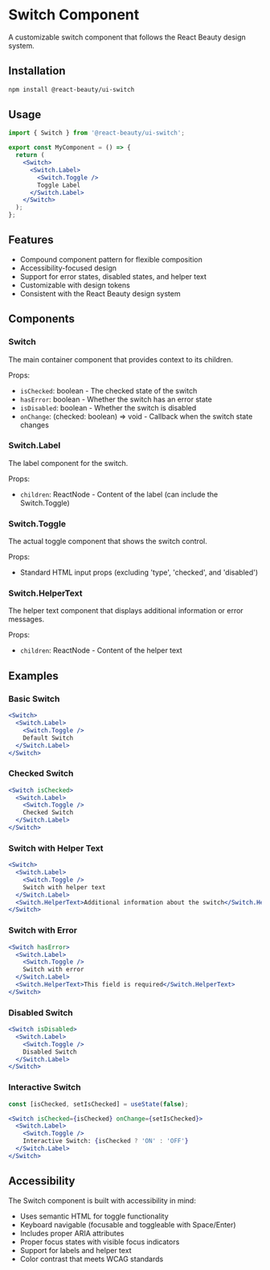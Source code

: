 # Switch Component

A customizable switch component that follows the React Beauty design system.

## Installation

```bash
npm install @react-beauty/ui-switch
```

## Usage

```jsx
import { Switch } from '@react-beauty/ui-switch';

export const MyComponent = () => {
  return (
    <Switch>
      <Switch.Label>
        <Switch.Toggle />
        Toggle Label
      </Switch.Label>
    </Switch>
  );
};
```

## Features

- Compound component pattern for flexible composition
- Accessibility-focused design
- Support for error states, disabled states, and helper text
- Customizable with design tokens
- Consistent with the React Beauty design system

## Components

### Switch

The main container component that provides context to its children.

Props:
- `isChecked`: boolean - The checked state of the switch
- `hasError`: boolean - Whether the switch has an error state
- `isDisabled`: boolean - Whether the switch is disabled
- `onChange`: (checked: boolean) => void - Callback when the switch state changes

### Switch.Label

The label component for the switch.

Props:
- `children`: ReactNode - Content of the label (can include the Switch.Toggle)

### Switch.Toggle

The actual toggle component that shows the switch control.

Props:
- Standard HTML input props (excluding 'type', 'checked', and 'disabled')

### Switch.HelperText

The helper text component that displays additional information or error messages.

Props:
- `children`: ReactNode - Content of the helper text

## Examples

### Basic Switch

```jsx
<Switch>
  <Switch.Label>
    <Switch.Toggle />
    Default Switch
  </Switch.Label>
</Switch>
```

### Checked Switch

```jsx
<Switch isChecked>
  <Switch.Label>
    <Switch.Toggle />
    Checked Switch
  </Switch.Label>
</Switch>
```

### Switch with Helper Text

```jsx
<Switch>
  <Switch.Label>
    <Switch.Toggle />
    Switch with helper text
  </Switch.Label>
  <Switch.HelperText>Additional information about the switch</Switch.HelperText>
</Switch>
```

### Switch with Error

```jsx
<Switch hasError>
  <Switch.Label>
    <Switch.Toggle />
    Switch with error
  </Switch.Label>
  <Switch.HelperText>This field is required</Switch.HelperText>
</Switch>
```

### Disabled Switch

```jsx
<Switch isDisabled>
  <Switch.Label>
    <Switch.Toggle />
    Disabled Switch
  </Switch.Label>
</Switch>
```

### Interactive Switch

```jsx
const [isChecked, setIsChecked] = useState(false);

<Switch isChecked={isChecked} onChange={setIsChecked}>
  <Switch.Label>
    <Switch.Toggle />
    Interactive Switch: {isChecked ? 'ON' : 'OFF'}
  </Switch.Label>
</Switch>
```

## Accessibility

The Switch component is built with accessibility in mind:
- Uses semantic HTML for toggle functionality
- Keyboard navigable (focusable and toggleable with Space/Enter)
- Includes proper ARIA attributes
- Proper focus states with visible focus indicators
- Support for labels and helper text
- Color contrast that meets WCAG standards